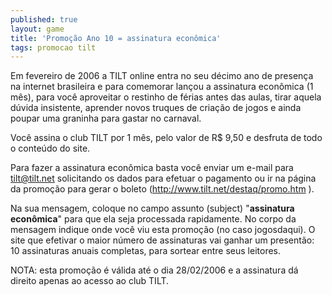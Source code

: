 ```yaml
---
published: true
layout: game
title: 'Promoção Ano 10 = assinatura econômica'
tags: promocao tilt
---
```

Em fevereiro de 2006 a TILT online entra no seu décimo ano de presença na internet brasileira e para comemorar lançou a assinatura econômica (1 mês), para você aproveitar o restinho de férias antes das aulas, tirar aquela dúvida insistente, aprender novos truques de criação de jogos e ainda poupar uma graninha para gastar no carnaval.

Você assina o club TILT por 1 mês, pelo valor de R$ 9,50 e desfruta de todo o conteúdo do site.

Para fazer a assinatura econômica basta você enviar um e-mail para <a href="mailto:tilt@tilt.net?subject=assinatura%20econ%F4mica&amp;body=Eu%20vi%20a%20promo%E7%E3o%20no%20site%20www.jogosdaqui.com.br">tilt@tilt.net</a>
 solicitando os dados para efetuar o pagamento ou ir na página da promoção para gerar o boleto (<a href="http://www.tilt.net/destaq/promo.htm">http://www.tilt.net/destaq/promo.htm</a>
).

Na sua mensagem, coloque no campo assunto (subject) "<span style="font-weight: bold;">assinatura econômica</span>" para que ela seja processada rapidamente. No corpo da mensagem indique onde você viu esta promoção (no caso jogosdaqui). O site que efetivar o maior número de assinaturas vai ganhar um presentão: 10 assinaturas anuais completas, para sortear entre seus leitores.

NOTA: esta promoção é válida até o dia 28/02/2006 e a assinatura dá direito apenas ao acesso ao club TILT.